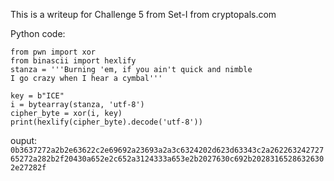 This is a writeup for Challenge 5 from Set-I from cryptopals.com


Python code:
```
from pwn import xor
from binascii import hexlify
stanza = '''Burning 'em, if you ain't quick and nimble
I go crazy when I hear a cymbal'''

key = b"ICE"
i = bytearray(stanza, 'utf-8')
cipher_byte = xor(i, key)
print(hexlify(cipher_byte).decode('utf-8'))
```

ouput:
```0b3637272a2b2e63622c2e69692a23693a2a3c6324202d623d63343c2a26226324272765272a282b2f20430a652e2c652a3124333a653e2b2027630c692b20283165286326302e27282f```

